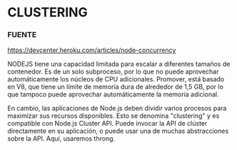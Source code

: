 # CLUSTERING

### FUENTE
https://devcenter.heroku.com/articles/node-concurrency

NODEJS tiene una capacidad limitada para escalar a diferentes tamaños de contenedor. Es de un solo subproceso, por lo que no puede aprovechar automáticamente los núcleos de CPU adicionales. Promover,
está basado en V8, que tiene un límite de memoria dura de alrededor de 1,5 GB, por lo que tampoco puede aprovechar automáticamente la memoria adicional.

En cambio, las aplicaciones de Node.js deben dividir varios procesos para maximizar sus recursos disponibles. Esto se denomina "clustering" y es compatible con Node.js
Cluster API. Puede invocar la API de clúster directamente en su aplicación, o puede usar una de muchas abstracciones sobre la API. Aquí, usaremos throng.

